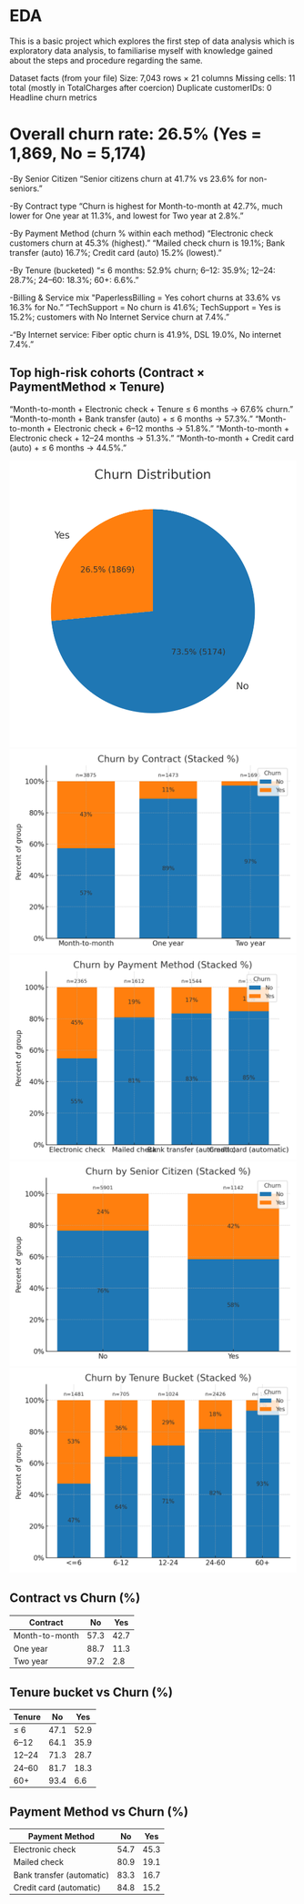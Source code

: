 # EDA
This is a basic project which explores the first step of data analysis which is exploratory data analysis, to familiarise myself with knowledge gained about the steps and procedure regarding the same.

Dataset facts (from your file)
Size: 7,043 rows × 21 columns
Missing cells: 11 total (mostly in TotalCharges after coercion)
Duplicate customerIDs: 0
Headline churn metrics

# Overall churn rate: 26.5% (Yes = 1,869, No = 5,174)
-By Senior Citizen
“Senior citizens churn at 41.7% vs 23.6% for non-seniors.”

-By Contract type
“Churn is highest for Month-to-month at 42.7%, much lower for One year at 11.3%, and lowest for Two year at 2.8%.”

-By Payment Method (churn % within each method)
“Electronic check customers churn at 45.3% (highest).”
“Mailed check churn is 19.1%; Bank transfer (auto) 16.7%; Credit card (auto) 15.2% (lowest).”

-By Tenure (bucketed)
“≤ 6 months: 52.9% churn; 6–12: 35.9%; 12–24: 28.7%; 24–60: 18.3%; 60+: 6.6%.”

-Billing & Service mix
"PaperlessBilling = Yes cohort churns at 33.6% vs 16.3% for No.”
“TechSupport = No churn is 41.6%; TechSupport = Yes is 15.2%; customers with No Internet Service churn at 7.4%.”

-“By Internet service: Fiber optic churn is 41.9%, DSL 19.0%, No internet 7.4%.”

## Top high-risk cohorts (Contract × PaymentMethod × Tenure)
“Month-to-month + Electronic check + Tenure ≤ 6 months → 67.6% churn.”
“Month-to-month + Bank transfer (auto) + ≤ 6 months → 57.3%.”
“Month-to-month + Electronic check + 6–12 months → 51.8%.”
“Month-to-month + Electronic check + 12–24 months → 51.3%.”
“Month-to-month + Credit card (auto) + ≤ 6 months → 44.5%.”

![Churn Distribution](reports/figures/churn_pie.png)
![Churn by Contract](reports/figures/churn_by_contract_stacked_pct.png)
![Churn by Payment](reports/figures/churn_by_payment_stacked_pct.png)
![Churn by Senior](reports/figures/churn_by_senior_stacked_pct.png)
![Churn by Tenure](reports/figures/churn_by_tenure_stacked_pct.png)

## Contract vs Churn (%)
| Contract       | No   | Yes  |
| -------------- | ---- | ---- |
| Month-to-month | 57.3 | 42.7 |
| One year       | 88.7 | 11.3 |
| Two year       | 97.2 | 2.8  |

## Tenure bucket vs Churn (%)
| Tenure | No   | Yes  |
| ------ | ---- | ---- |
| ≤ 6    | 47.1 | 52.9 |
| 6–12   | 64.1 | 35.9 |
| 12–24  | 71.3 | 28.7 |
| 24–60  | 81.7 | 18.3 |
| 60+    | 93.4 | 6.6  |

## Payment Method vs Churn (%)
| Payment Method            | No   | Yes  |
| ------------------------- | ---- | ---- |
| Electronic check          | 54.7 | 45.3 |
| Mailed check              | 80.9 | 19.1 |
| Bank transfer (automatic) | 83.3 | 16.7 |
| Credit card (automatic)   | 84.8 | 15.2 |



